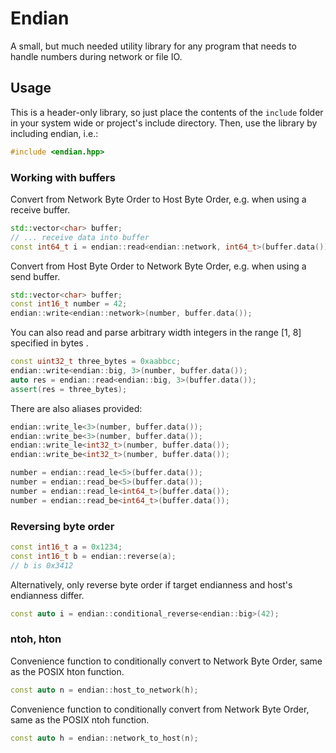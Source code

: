# Endian

A small, but much needed utility library for any program that needs to handle numbers during network or file IO.

## Usage

This is a header-only library, so just place the contents of the `include` folder in your system wide or project's include directory. Then, use the library by including endian, i.e.:
```c++
#include <endian.hpp>
```

### Working with buffers

Convert from Network Byte Order to Host Byte Order, e.g. when using a receive buffer.
```c++
std::vector<char> buffer;
// ... receive data into buffer
const int64_t i = endian::read<endian::network, int64_t>(buffer.data());
```

Convert from Host Byte Order to Network Byte Order, e.g. when using a send buffer.
```c++
std::vector<char> buffer;
const int16_t number = 42; 
endian::write<endian::network>(number, buffer.data());
```

You can also read and parse arbitrary width integers in the range [1, 8] specified in bytes .
```c++
const uint32_t three_bytes = 0xaabbcc;
endian::write<endian::big, 3>(number, buffer.data());
auto res = endian::read<endian::big, 3>(buffer.data());
assert(res = three_bytes);
```

There are also aliases provided:
```c++
endian::write_le<3>(number, buffer.data());
endian::write_be<3>(number, buffer.data());
endian::write_le<int32_t>(number, buffer.data());
endian::write_be<int32_t>(number, buffer.data());

number = endian::read_le<5>(buffer.data());
number = endian::read_be<5>(buffer.data());
number = endian::read_le<int64_t>(buffer.data());
number = endian::read_be<int64_t>(buffer.data());
```

### Reversing byte order

```c++
const int16_t a = 0x1234; 
const int16_t b = endian::reverse(a);
// b is 0x3412
```

Alternatively, only reverse byte order if target endianness and host's endianness differ.
```c++
const auto i = endian::conditional_reverse<endian::big>(42);
```

### ntoh, hton

Convenience function to conditionally convert to Network Byte Order, same as the POSIX hton function.
```c++
const auto n = endian::host_to_network(h);
```

Convenience function to conditionally convert from Network Byte Order, same as the POSIX ntoh function.
```c++
const auto h = endian::network_to_host(n);
```
